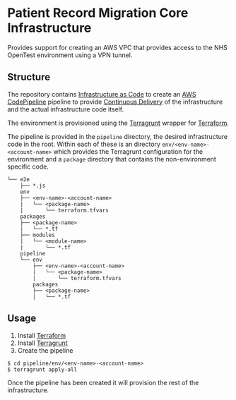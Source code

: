 # Patient Record Migration Core Infrastructure

Provides support for creating an AWS VPC that provides access to the NHS OpenTest environment using a VPN tunnel.

## Structure

The repository contains [Infrastructure as Code](https://martinfowler.com/bliki/InfrastructureAsCode.html) to create an [AWS CodePipeline](https://aws.amazon.com/codepipeline/) pipeline to provide [Continuous Delivery](https://martinfowler.com/bliki/ContinuousDelivery.html) of the infrastructure and the actual infrastructure code itself.

The environment is provisioned using the [Terragrunt](https://github.com/gruntwork-io/terragrunt) wrapper for [Terraform](https://terraform.io).

The pipeline is provided in the `pipeline` directory, the desired infrastructure code in the root.  Within each of these is an directory `env/<env-name>-<account-name>` which provides the Terragrunt configuration for the environment and a `package` directory that contains the non-environment specific code.

```
└── e2e
    ├── *.js
    env
    ├── <env-name>-<account-name>
    |   └── <package-name>
    |       └── terraform.tfvars
    packages
    ├── <package-name>
    |   └── *.tf
    ├── modules
    |   └── <module-name>
    |       └── *.tf
    pipeline
    └── env
        ├── <env-name>-<account-name>
        |   └── <package-name>
        |       └── terraform.tfvars
        packages
        ├── <package-name>
        |   └── *.tf
```

## Usage

1. Install [Terraform](https://terraform.io)
2. Install [Terragrunt](https://github.com/gruntwork-io/terragrunt)
3. Create the pipeline

```
$ cd pipeline/env/<env-name>-<account-name>
$ terragrunt apply-all
```

Once the pipeline has been created it will provision the rest of the infrastructure.